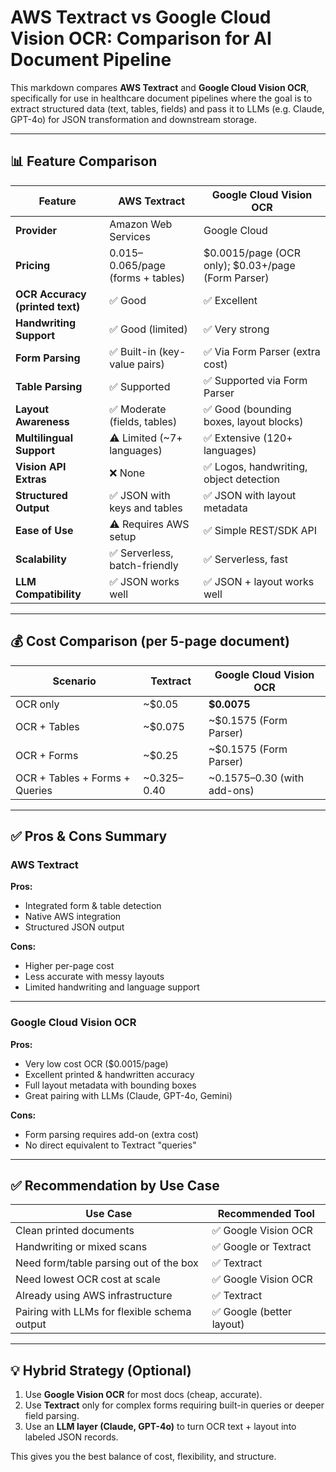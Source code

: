 # AWS Textract vs Google Cloud Vision OCR: Comparison for AI Document Pipeline

This markdown compares **AWS Textract** and **Google Cloud Vision OCR**, specifically for use in healthcare document pipelines where the goal is to extract structured data (text, tables, fields) and pass it to LLMs (e.g. Claude, GPT-4o) for JSON transformation and downstream storage.

---

## 📊 Feature Comparison

| Feature                         | **AWS Textract**                         | **Google Cloud Vision OCR**                   |
|----------------------------------|-------------------------------------------|-----------------------------------------------|
| **Provider**                    | Amazon Web Services                      | Google Cloud                                  |
| **Pricing**                     | $0.015–$0.065/page (forms + tables)      | $0.0015/page (OCR only); $0.03+/page (Form Parser) |
| **OCR Accuracy (printed text)** | ✅ Good                                   | ✅ Excellent                                   |
| **Handwriting Support**         | ✅ Good (limited)                         | ✅ Very strong                                 |
| **Form Parsing**                | ✅ Built-in (key-value pairs)             | ✅ Via Form Parser (extra cost)                |
| **Table Parsing**               | ✅ Supported                              | ✅ Supported via Form Parser                   |
| **Layout Awareness**            | ✅ Moderate (fields, tables)              | ✅ Good (bounding boxes, layout blocks)        |
| **Multilingual Support**        | ⚠️ Limited (~7+ languages)               | ✅ Extensive (120+ languages)                  |
| **Vision API Extras**           | ❌ None                                   | ✅ Logos, handwriting, object detection        |
| **Structured Output**           | ✅ JSON with keys and tables              | ✅ JSON with layout metadata                   |
| **Ease of Use**                 | ⚠️ Requires AWS setup                     | ✅ Simple REST/SDK API                         |
| **Scalability**                 | ✅ Serverless, batch-friendly             | ✅ Serverless, fast                            |
| **LLM Compatibility**           | ✅ JSON works well                        | ✅ JSON + layout works well                    |

---

## 💰 Cost Comparison (per 5-page document)

| Scenario                          | **Textract**               | **Google Cloud Vision OCR**       |
|-----------------------------------|----------------------------|-----------------------------------|
| OCR only                          | ~$0.05                     | **$0.0075**                       |
| OCR + Tables                      | ~$0.075                    | ~$0.1575 (Form Parser)            |
| OCR + Forms                       | ~$0.25                     | ~$0.1575 (Form Parser)            |
| OCR + Tables + Forms + Queries    | ~$0.325–$0.40              | ~$0.1575–$0.30 (with add-ons)     |

---

## ✅ Pros & Cons Summary

### AWS Textract

**Pros:**
- Integrated form & table detection
- Native AWS integration
- Structured JSON output

**Cons:**
- Higher per-page cost
- Less accurate with messy layouts
- Limited handwriting and language support

---

### Google Cloud Vision OCR

**Pros:**
- Very low cost OCR ($0.0015/page)
- Excellent printed & handwritten accuracy
- Full layout metadata with bounding boxes
- Great pairing with LLMs (Claude, GPT-4o, Gemini)

**Cons:**
- Form parsing requires add-on (extra cost)
- No direct equivalent to Textract "queries"

---

## ✅ Recommendation by Use Case

| Use Case                                      | Recommended Tool            |
|-----------------------------------------------|-----------------------------|
| Clean printed documents                        | ✅ Google Vision OCR        |
| Handwriting or mixed scans                     | ✅ Google or Textract       |
| Need form/table parsing out of the box         | ✅ Textract                 |
| Need lowest OCR cost at scale                  | ✅ Google Vision OCR        |
| Already using AWS infrastructure               | ✅ Textract                 |
| Pairing with LLMs for flexible schema output   | ✅ Google (better layout)   |

---

## 💡 Hybrid Strategy (Optional)

1. Use **Google Vision OCR** for most docs (cheap, accurate).
2. Use **Textract** only for complex forms requiring built-in queries or deeper field parsing.
3. Use an **LLM layer (Claude, GPT-4o)** to turn OCR text + layout into labeled JSON records.

This gives you the best balance of cost, flexibility, and structure.

